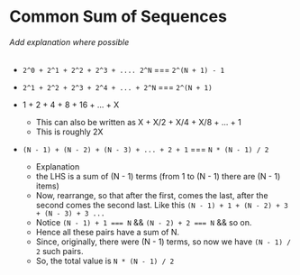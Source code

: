 # Common Sum of Sequences

###### Add explanation where possible

- `2^0 + 2^1 + 2^2 + 2^3 + .... 2^N` === `2^(N + 1) - 1`

- `2^1 + 2^2 + 2^3 + 2^4 + ... + 2^N` === `2^(N + 1)`

- 1 + 2 + 4 + 8 + 16 + ... + X

  - This can also be written as X + X/2 + X/4 + X/8 + ... + 1
  - This is roughly 2X

- `(N - 1) + (N - 2) + (N - 3) + ... + 2 + 1` === `N * (N - 1) / 2`
  - Explanation
  - the LHS is a sum of (N - 1) terms (from 1 to (N - 1) there are (N - 1) items)
  - Now, rearrange, so that after the first, comes the last, after the second comes the second last. Like this `(N - 1) + 1 + (N - 2) + 3 + (N - 3) + 3 ...`
  - Notice `(N - 1) + 1 === N` && `(N - 2) + 2 === N` && so on.
  - Hence all these pairs have a sum of N.
  - Since, originally, there were (N - 1) terms, so now we have `(N - 1) / 2` such pairs.
  - So, the total value is `N * (N - 1) / 2`
